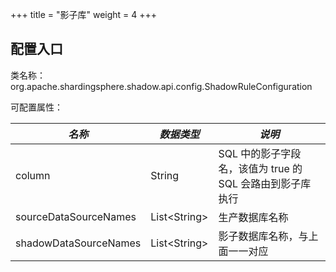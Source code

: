 +++
title = "影子库"
weight = 4
+++

## 配置入口

类名称：org.apache.shardingsphere.shadow.api.config.ShadowRuleConfiguration

可配置属性：

| *名称*         | *数据类型*              | *说明*                                                            |
| -------------- | --------------------- | ----------------------------------------------------------------- |
| column         | String                | SQL 中的影子字段名，该值为 true 的 SQL 会路由到影子库执行               |
| sourceDataSourceNames | List\<String\> | 生产数据库名称 |
| shadowDataSourceNames | List\<String\> | 影子数据库名称，与上面一一对应 |